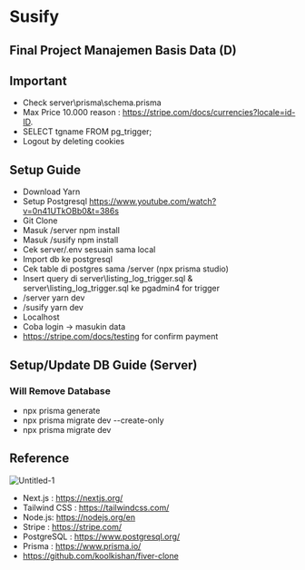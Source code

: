 # Susify
## Final Project Manajemen Basis Data (D) 

## Important
- Check server\prisma\schema.prisma
- Max Price 10.000 reason : https://stripe.com/docs/currencies?locale=id-ID.
- SELECT tgname FROM pg_trigger;
- Logout by deleting cookies

## Setup Guide
- Download Yarn
- Setup Postgresql https://www.youtube.com/watch?v=0n41UTkOBb0&t=386s
- Git Clone
- Masuk /server npm install
- Masuk /susify npm install
- Cek server/.env sesuain sama local 
- Import db ke postgresql
- Cek table di postgres sama /server (npx prisma studio)
- Insert query di server\listing_log_trigger.sql & server\listing_log_trigger.sql ke pgadmin4 for trigger
- /server yarn dev
- /susify yarn dev
- Localhost
- Coba login -> masukin data
- https://stripe.com/docs/testing for confirm payment

## Setup/Update DB Guide (Server)
### Will Remove Database
 - npx prisma generate
 - npx prisma migrate dev --create-only
 - npx prisma migrate dev

## Reference
![Untitled-1](https://github.com/AdonisZK/Susify/assets/48209612/8ed29981-d472-4a69-b0f1-37d705231d65)
- Next.js : https://nextjs.org/
- Tailwind CSS : https://tailwindcss.com/
- Node.js: https://nodejs.org/en
- Stripe : https://stripe.com/
- PostgreSQL : https://www.postgresql.org/
- Prisma : https://www.prisma.io/
- https://github.com/koolkishan/fiver-clone
